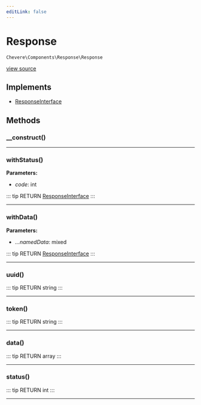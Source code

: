 ```yaml
---
editLink: false
---
```


# Response

`Chevere\Components\Response\Response`

[view source](https://github.com/chevere/chevere/blob/master/src/Chevere/Components/Response/Response.php)

## Implements

- [ResponseInterface](../../Interfaces/Response/ResponseInterface.md)

## Methods

### __construct()

---

### withStatus()

**Parameters:**

- *code*: int

::: tip RETURN
[ResponseInterface](../../Interfaces/Response/ResponseInterface.md)
:::

---

### withData()

**Parameters:**

- *...namedData*: mixed

::: tip RETURN
[ResponseInterface](../../Interfaces/Response/ResponseInterface.md)
:::

---

### uuid()

::: tip RETURN
string
:::

---

### token()

::: tip RETURN
string
:::

---

### data()

::: tip RETURN
array
:::

---

### status()

::: tip RETURN
int
:::

---
